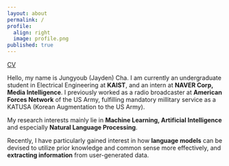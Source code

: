 ```yaml
---
layout: about
permalink: /
profile:
  align: right
  image: profile.png
published: true
---
```

[CV](https://drive.google.com/file/d/1l-2KN_ZEw8UoO2LXBlSjXuni6bFYaU2L/view?usp=sharing) 

 Hello, my name is Jungyoub (Jayden) Cha. I am currently an undergraduate student in Electrical Engineering at **KAIST**, and an intern at **NAVER Corp, Media Intelligence**. I previously worked as a radio broadcaster at **American Forces Network** of the US Army, fulfilling mandatory millitary service as a KATUSA (Korean Augmentation to the US Army). 

My research interests mainly lie in **Machine Learning, Artificial Intelligence** and especially **Natural Language Processing**.

Recently, I have particularly gained interest in how **language models** can be devised to utilize prior knowledge and common sense more effectively, and **extracting information** from user-generated data.


